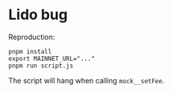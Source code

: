 # Lido bug

Reproduction:

```
pnpm install
export MAINNET_URL="..."
pnpm run script.js
```

The script will hang when calling `mock__setFee`.